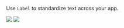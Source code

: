 Use `Label` to standardize text across your app.

<DisplayToggle onText="Dark" offText="Light" label="Theme Switcher">

<img className="off" src="https://res-1.cdn.office.net/files/fabric-cdn-prod_20221209.001/fabric-website/images/controls/ios/updated/img_text_01_light.png?text=LightMode" />
<img className="on" src="https://res-1.cdn.office.net/files/fabric-cdn-prod_20221209.001/fabric-website/images/controls/ios/updated/img_text_01_dark.png?text=DarkMode" />

</DisplayToggle>
